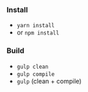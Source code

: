 ### Install
* `yarn install` 
* or `npm install`

### Build
* `gulp clean`
* `gulp compile`
* `gulp` (clean + compile)